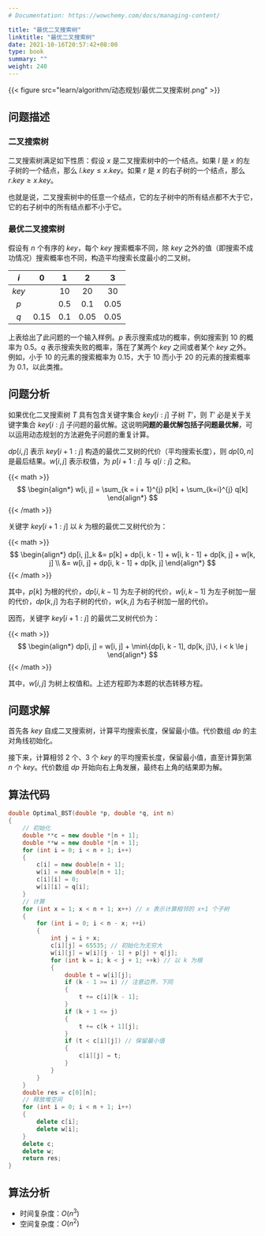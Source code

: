 ```yaml
---
# Documentation: https://wowchemy.com/docs/managing-content/

title: "最优二叉搜索树"
linktitle: "最优二叉搜索树"
date: 2021-10-16T20:57:42+08:00
type: book
summary: ""
weight: 240
---
```


<!--more-->

{{< figure src="learn/algorithm/动态规划/最优二叉搜索树.png" >}}

## 问题描述

### 二叉搜索树

二叉搜索树满足如下性质：假设 $x$ 是二叉搜索树中的一个结点。如果 $l$ 是 $x$ 的左子树的一个结点，那么 $l.key \le x.key$。如果 $r$ 是 $x$ 的右子树的一个结点，那么 $r.key \ge x.key$。

也就是说，二叉搜索树中的任意一个结点，它的左子树中的所有结点都不大于它，它的右子树中的所有结点都不小于它。

### 最优二叉搜索树

假设有 $n$ 个有序的 $key$，每个 $key$ 搜索概率不同，除 $key$ 之外的值（即搜索不成功情况）搜索概率也不同，构造平均搜索长度最小的二叉树。

|  $i$  |  $0$   |  $1$  |  $2$   |  $3$   |
| :---: | :----: | :---: | :----: | :----: |
| $key$ |        | $10$  |  $20$  |  $30$  |
|  $p$  |        | $0.5$ | $0.1$  | $0.05$ |
|  $q$  | $0.15$ | $0.1$ | $0.05$ | $0.05$ |

上表给出了此问题的一个输入样例。$p$ 表示搜索成功的概率，例如搜索到 $10$ 的概率为 $0.5$。$q$ 表示搜索失败的概率，落在了某两个 $key$ 之间或者某个 $key$ 之外。例如，小于 $10$ 的元素的搜索概率为 $0.15$，大于 $10$ 而小于 $20$ 的元素的搜索概率为 $0.1$，以此类推。

## 问题分析

如果优化二叉搜索树 $T$ 具有包含关键字集合 $key[i:j]$ 子树 $T’$，则 $T’$ 必是关于关键字集合 $key[i:j]$ 子问题的最优解。这说明**问题的最优解包括子问题最优解**，可以运用动态规划的方法避免子问题的重复计算。

$dp[i, j]$ 表示 $key[i + 1:j]$ 构造的最优二叉树的代价（平均搜索长度），则 $dp[0, n]$ 是最后结果。$w[i, j]$ 表示权值，为 $p[i + 1:j]$ 与 $q[i:j]$ 之和。

{{< math >}}
$$
\begin{align*}
w[i, j] = \sum_{k = i + 1}^{j} p[k] + \sum_{k=i}^{j} q[k]
\end{align*}
$$
{{< /math >}}

关键字 $key[i + 1:j]$ 以 $k$ 为根的最优二叉树代价为：

{{< math >}}
$$
\begin{align*}
dp[i, j]_k &= p[k] + dp[i, k - 1] + w[i, k - 1] + dp[k, j] + w[k, j] \\
&= w[i, j] + dp[i, k - 1] + dp[k, j]
\end{align*}
$$
{{< /math >}}

其中，$p[k]$ 为根的代价，$dp[i, k - 1]$ 为左子树的代价，$w[i, k - 1]$ 为左子树加一层的代价，$dp[k, j]$ 为右子树的代价，$w[k, j]$ 为右子树加一层的代价。

因而，关键字 $key[i + 1:j]$ 的最优二叉树代价为：

{{< math >}}
$$
\begin{align*}
dp[i, j] = w[i, j] + \min\{dp[i, k - 1], dp[k, j]\}, i < k \le j
\end{align*}
$$
{{< /math >}}

其中，$w[i, j]$ 为树上权值和。上述方程即为本题的状态转移方程。

## 问题求解

首先各 $key$ 自成二叉搜索树，计算平均搜索长度，保留最小值。代价数组 $dp$ 的主对角线初始化。

接下来，计算相邻 $2$ 个、$3$ 个 $key$ 的平均搜索长度，保留最小值，直至计算到第 $n$ 个 $key$。代价数组 $dp$ 开始向右上角发展，最终右上角的结果即为解。

## 算法代码

```cpp
double Optimal_BST(double *p, double *q, int n)
{
    // 初始化
    double **c = new double *[n + 1];
    double **w = new double *[n + 1];
    for (int i = 0; i < n + 1; i++)
    {
        c[i] = new double[n + 1];
        w[i] = new double[n + 1];
        c[i][i] = 0;
        w[i][i] = q[i];
    }
    // 计算
    for (int x = 1; x < n + 1; x++) // x 表示计算相邻的 x+1 个子树
    {
        for (int i = 0; i < n - x; ++i)
        {
            int j = i + x;
            c[i][j] = 65535; // 初始化为无穷大
            w[i][j] = w[i][j - 1] + p[j] + q[j];
            for (int k = i; k < j + 1; ++k) // 以 k 为根
            {
                double t = w[i][j];
                if (k - 1 >= i) // 注意边界，下同
                {
                    t += c[i][k - 1];
                }
                if (k + 1 <= j)
                {
                    t += c[k + 1][j];
                }
                if (t < c[i][j]) // 保留最小值
                {
                    c[i][j] = t;
                }
            }
        }
    }
    double res = c[0][n];
    // 释放堆空间
    for (int i = 0; i < n + 1; i++)
    {
        delete c[i];
        delete w[i];
    }
    delete c;
    delete w;
    return res;
}
```

## 算法分析

- 时间复杂度：$O(n^3)$
- 空间复杂度：$O(n^2)$